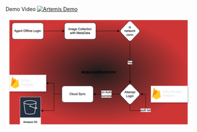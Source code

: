 

Demo Video
[![Artemis Demo](https://img.youtube.com/vi/XTsEKnwuQmU/0.jpg)](https://www.youtube.com/watch?v=XTsEKnwuQmU)

![appflow.png](appflow.png)


